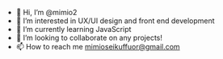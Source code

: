 - 👋 Hi, I’m @mimio2
- 👀 I’m interested in UX/UI design and front end development
- 🌱 I’m currently learning JavaScript
- 💞️ I’m looking to collaborate on any projects!
- 📫 How to reach me mimioseikuffuor@gmail.com

<!---
mimio2/mimio2 is a ✨ special ✨ repository because its `README.md` (this file) appears on your GitHub profile.
You can click the Preview link to take a look at your changes.
--->
